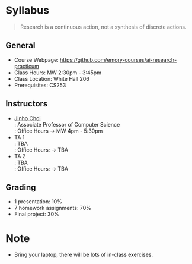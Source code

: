 # Syllabus

> Research is a continuous action, not a synthesis of discrete actions.

## General

* Course Webpage: https://github.com/emory-courses/ai-research-practicum
* Class Hours: MW 2:30pm - 3:45pm
* Class Location: White Hall 206
* Prerequisites: CS253

## Instructors

* [Jinho Choi](http://cs.emory.edu/~choi) <br>
  : Associate Professor of Computer Science <br>
  : Office Hours &rarr; MW 4pm - 5:30pm
* TA 1 <br>
  : TBA <br>
  : Office Hours: &rarr; TBA
* TA 2 <br>
  : TBA <br>
  : Office Hours: &rarr; TBA

## Grading

* 1 presentation: 10%
* 7 homework assignments: 70%
* Final project: 30%

# Note

* Bring your laptop, there will be lots of in-class exercises.